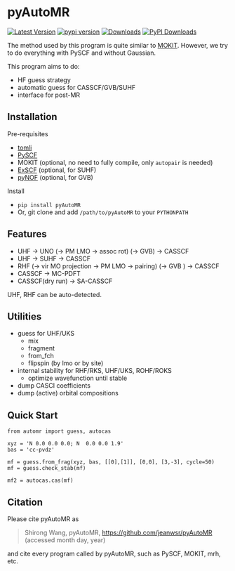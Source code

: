 # pyAutoMR

[![Latest Version](https://img.shields.io/github/v/release/hebrewsnabla/pyAutoMR)](https://github.com/hebrewsnabla/pyAutoMR/releases/latest)
[![pypi version](https://img.shields.io/pypi/v/pyAutoMR.svg)](https://pypi.python.org/pypi/pyAutoMR)
[![Downloads](https://pepy.tech/badge/pyAutoMR/month)](https://pepy.tech/project/pyAutoMR)
[![PyPI Downloads](https://img.shields.io/pypi/dm/pyAutoMR.svg?label=PyPI%20downloads)](https://pypi.org/project/pyAutoMR/)

The method used by this program is quite similar to [MOKIT](https://gitlab.com/jxzou/mokit). However, we try to do everything with PySCF and without Gaussian.

This program aims to do:
* HF guess strategy
* automatic guess for CASSCF/GVB/SUHF 
* interface for post-MR

## Installation
Pre-requisites
* [tomli](https://github.com/hukkin/tomli)
* [PySCF](https://github.com/pyscf/pyscf)
* MOKIT (optional, no need to fully compile, only `autopair` is needed)
* [ExSCF](https://github.com/hebrewsnabla/ExSCF) (optional, for SUHF)
* [pyNOF](https://github.com/hebrewsnabla/pyNOF) (optional, for GVB)


Install
* `pip install pyAutoMR`
* Or, git clone and add `/path/to/pyAutoMR` to your `PYTHONPATH`

## Features
* UHF -> UNO (-> PM LMO -> assoc rot) (-> GVB) -> CASSCF
* UHF -> SUHF -> CASSCF
* RHF (-> vir MO projection -> PM LMO -> pairing) (-> GVB ) -> CASSCF
* CASSCF -> MC-PDFT
* CASSCF(dry run) -> SA-CASSCF

UHF, RHF can be auto-detected.

## Utilities
* guess for UHF/UKS
  + mix
  + fragment
  + from_fch
  + flipspin (by lmo or by site)
* internal stability for RHF/RKS, UHF/UKS, ROHF/ROKS
  + optimize wavefunction until stable
* dump CASCI coefficients
* dump (active) orbital compositions

## Quick Start
```
from automr import guess, autocas

xyz = 'N 0.0 0.0 0.0; N  0.0 0.0 1.9' 
bas = 'cc-pvdz'

mf = guess.from_frag(xyz, bas, [[0],[1]], [0,0], [3,-3], cycle=50)
mf = guess.check_stab(mf)

mf2 = autocas.cas(mf)
```

<!--
## Tutorials
* [Tutorial: Symmetry-broken wavefunction](https://blog.shi-rong.wang/pyautomr_1.html)
* [Auto CASSCF: UHF case](https://blog.shi-rong.wang/mr_practice/mr_tutor.html#uhf-case)

## TODO
* TDDFT NO -> CASSCF
-->

## Citation
Please cite pyAutoMR as
> Shirong Wang, pyAutoMR, https://github.com/jeanwsr/pyAutoMR (accessed month day, year)

and cite every program called by pyAutoMR, such as PySCF, MOKIT, mrh, etc.

<!--
If you perform calculations involving GVB, please also cite the following two papers
> DOI: 10.1021/acs.jctc.8b00854; DOI: 10.1021/acs.jpca.0c05216.
-->


[gh-downloads]: https://img.shields.io/github/downloads/hebrewsnabla/pyAutoMR/total?color=pink&label=GitHub%20Downloads
[kofi-badge]: https://img.shields.io/badge/Ko--fi-Buy%20me%20a%20coffee!-%2346b798.svg
[kofi]: https://ko-fi.com/srwang
